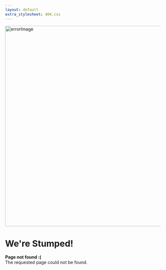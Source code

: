 ```yaml
---
layout: default
extra_stylesheet: 404.css
---
```

<div class="errorPage">
  <div class="errorImage">
    <img src="{{ site.baseurl }}/assets/images/errorStump.png" alt="errorImage" width="650">
  </div>
  <div class="errorText">
    <div class="errorTitle"><h1>We're Stumped!</h1></div>
    <p><strong>Page not found :(</strong><br>The requested page could not be found.</p>
  </div>
</div>
